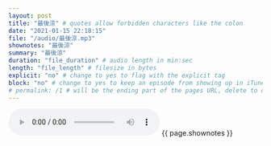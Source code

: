 ```yaml
---
layout: post
title: "最後涼" # quotes allow forbidden characters like the colon
date: "2021-01-15 22:18:15"
file: "/audio/最後涼.mp3"
shownotes: "最後涼"
summary: "最後涼"
duration: "file_duration" # audio length in min:sec
length: "file_length" # filesize in bytes
explicit: "no" # change to yes to flag with the explicit tag
block: "no" # change to yes to keep an episode from showing up in iTunes
# permalink: /1 # will be the ending part of the pages URL, delete to default to the title
---
```


<audio controls>
<source src="{{site.url}}{{site.baseurl}}{{ page.file }}" type="audio/x-mp3">
Your browser does not support the audio element.
</audio>
{{ page.shownotes }}
